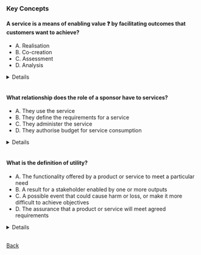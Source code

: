 ### Key Concepts

#### A service is a means of enabling value &#10067; by facilitating outcomes that customers want to achieve?
- A. Realisation
- B. Co-creation
- C. Assessment
- D. Analysis
<details>
B. A service is a means of enabling <b>Co-creation</b> by facilitating outcomes that customers want to achieve!
</details>
<br>

#### What relationship does the role of a sponsor have to services?
- A. They use the service
- B. They define the requirements for a service
- C. They administer the service
- D. They authorise budget for service consumption
<details>
D. They authoise budget for service consumption!
</details>
<br>

#### What is the definition of utility?
- A. The functionality offered by a product or service to meet a particular need
- B. A result for a stakeholder enabled by one or more outputs
- C. A possible event that could cause harm or loss, or make it more difficult to achieve objectives
- D. The assurance that a product or service will meet agreed requirements
<details>
  A. Utility : The functionality offered by a product or service to meet a particular need!
  
  - B. Outcome : A result for a stakeholder enabled by one or more outputs
  - C. Risk : A possible event that could cause harm or loss, or make it more difficult to achieve objectives
  - D. Warranty : The assurance that a product or service will meet agreed requirements
</details>
<br>

[Back](README.md)
